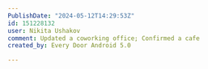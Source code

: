 ```yaml
---
PublishDate: "2024-05-12T14:29:53Z"
id: 151228132
user: Nikita Ushakov
comment: Updated a coworking office; Confirmed a cafe
created_by: Every Door Android 5.0

---
```

